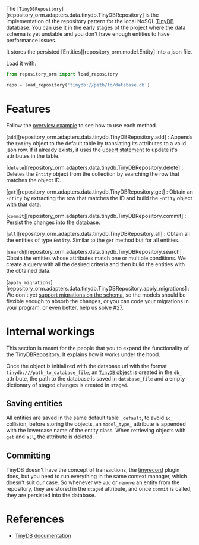 The [`TinyDBRepository`][repository_orm.adapters.data.tinydb.TinyDBRepository] is the
implementation of the repository pattern for the local NoSQL
[TinyDB](https://tinydb.readthedocs.io/en/latest/usage.html) database. You can
use it in the early stages of the project where the data schema is yet unstable
and you don't have enough entities to have performance issues.

It stores the persisted [Entities][repository_orm.model.Entity] into
a json file.

Load it with:

```python
from repository_orm import load_repository

repo = load_repository('tinydb://path/to/database.db')
```

# Features

Follow the [overview example](index.md#a-simple-example) to see how to use each
method.

[`add`][repository_orm.adapters.data.tinydb.TinyDBRepository.add]
: Appends the `Entity` object to the default table by translating its attributes
    to a valid json row. If it already exists, it uses the [upsert
    statement](https://tinydb.readthedocs.io/en/latest/usage.html?highlight=upsert#upserting-data)
    to update it's attributes in the table.

[`delete`][repository_orm.adapters.data.tinydb.TinyDBRepository.delete]
: Deletes the `Entity` object from the collection by searching the row that
    matches the object ID.

[`get`][repository_orm.adapters.data.tinydb.TinyDBRepository.get]
: Obtain an `Entity` by extracting the row that matches the ID and build the
    `Entity` object with that data.

[`commit`][repository_orm.adapters.data.tinydb.TinyDBRepository.commit]
: Persist the changes into the database.

[`all`][repository_orm.adapters.data.tinydb.TinyDBRepository.all]
: Obtain all the entities of type `Entity`. Similar to the `get` method but for
    all entities.

[`search`][repository_orm.adapters.data.tinydb.TinyDBRepository.search]
: Obtain the entities whose attributes match one or multiple conditions. We
    create a query with all the desired criteria and then build the entities with
    the obtained data.

[`apply_migrations`][repository_orm.adapters.data.tinydb.TinyDBRepository.apply_migrations]
: We don't yet [support migrations on the
    schema](https://github.com/lyz-code/repository-orm/issues/27), so the models
    should be flexible enough to absorb the changes, or you can code your
    migrations in your program, or even better, help us solve
    [#27](https://github.com/lyz-code/repository-orm/issues/27).

# Internal workings

This section is meant for the people that you to expand the functionality of the
TinyDBRepository. It explains how it works under the hood.

Once the object is initialized with the database url with the format
`tinydb:///path_to_database_file`, an [`TinyDB` object](https://tinydb.readthedocs.io/en/latest/api.html#tinydb.database.TinyDB)
is created in the `db_` attribute, the path to the database is saved in
`database_file` and a empty dictionary of staged changes is created in `staged`.

## Saving entities

All entities are saved in the same default table `_default`, to avoid `id_`
collision, before storing the objects, an `model_type_` attribute is appended
with the lowercase name of the entity class. When retrieving objects with `get`
and `all`, the attribute is deleted.

## Committing

TinyDB doesn't have the concept of transactions, the
[tinyrecord](https://tinydb.readthedocs.io/en/latest/extensions.html#tinyrecord)
plugin does, but you need to run everything in the same context manager, which
doesn't suit our case. So whenever we `add` or `remove` an entity from the
repository, they are stored in the `staged` attribute, and once `commit` is
called, they are persisted into the database.

# References

* [TinyDB documentation](https://tinydb.readthedocs.io/en/latest/api.html#tinydb.database.TinyDB)

